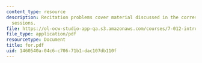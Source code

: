 ```yaml
---
content_type: resource
description: Recitation problems cover material discussed in the corresponding lecture
  sessions.
file: https://ol-ocw-studio-app-qa.s3.amazonaws.com/courses/7-012-introduction-to-biology-fall-2004/1460540a04c6c70671b1dac107db110f_for.pdf
file_type: application/pdf
resourcetype: Document
title: for.pdf
uid: 1460540a-04c6-c706-71b1-dac107db110f
---
```


